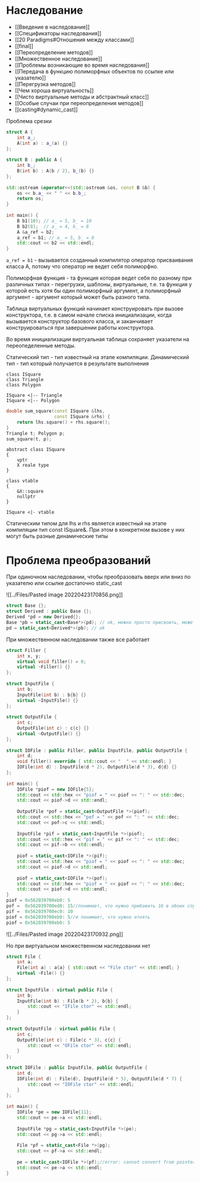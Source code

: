 # Наследование
* [[Введение в наследование]]
* [[Спецификаторы наследования]]
* [[20 Paradigms#Отношения между классами]]
* [[final]]
* [[Переопределение методов]]
* [[Множественное наследование]]
* [[Проблемы возникающие во время наследования]]
* [[Передача в функцию полиморфных объектов по ссылке или указателю]]
* [[Перегрузка методов]]
* [[Чем хороша виртуальность]]
* [[Чисто виртуальные методы и абстрактный класс]]
* [[Особые случаи при переопределения методов]]
* [[casting#dynamic_cast]]

 Проблема срезки
```cpp
struct A {  
    int a_;  
    A(int a) : a_(a) {}  
};  
  
struct B : public A {  
    int b_;  
    B(int b) : A(b / 2), b_(b) {}  
};  
  
std::ostream &operator<<(std::ostream &os, const B &b) {  
    os << b.a_ << " " << b.b_;  
    return os;  
}  
  
int main() {  
    B b1(10); // a_ = 5, b_ = 10  
    B b2(8);  // a_ = 4, b_ = 8  
    A &a_ref = b2;  
    a_ref = b1; // a_ = 5, b_ = 8  
    std::cout << b2 << std::endl;  
}
```

`a_ref = b1` - вызывается созданный компилятор оператор присваивания класса A, потому что оператор не ведет себя полиморфно.

Полиморфная функция - та функция которая ведет себя по разному при различных типах - перегрузки, шаблоны, виртуальные, т.е. та функция у которой есть хотя бы один полиморфный аргумент, а полиморфный аргумент - аргумент который может быть разного типа.

Таблица виртуальных функций начинает конструировать при вызове конструктора, т.е. в самом начале списка инициализации, когда вызывается конструктор базового класса, и  заканчивает конструироваться при завершении работы конструктора.

Во время инициализации виртуальная таблица сохраняет указатели на переопеделенные методы.

Статический тип - тип известный на этапе компиляции. 
Динамический тип - тип который получается в результате выполнения

```plantuml
class ISquare
class Triangle
class Polygon

ISquare <|-- Triangle
ISquare <|-- Polygon
```




```cpp
double sum_square(const ISquare &lhs,  
                  const ISquare &rhs) {  
    return lhs.square() + rhs.square();  
}  
Triangle t; Polygon p;  
sum_square(t, p);
```

```plantuml
abstract class ISquare
{
	vptr
	X reale type
}

class vtable
{
	&X::square
	nullptr
}

ISquare <|- vtable
```

Cтатическим типом для lhs и rhs является известный на этапе компиляции тип const ISquare&. При этом в конкретном вызове у них могут быть разные динамические типы

# Проблема преобразований
При одиночном наследовании, чтобы преобразовать вверх или вниз по указателю или ссылке достаточно static_cast

![[../Files/Pasted image 20220423170856.png]]

```cpp
struct Base {};  
struct Derived : public Base {};  
Derived *pd = new Derived{};  
Base *pb = static_cast<Base*>(pd); // ok, можно просто присвоить, может статикаст, это не ошибка 
pd = static_cast<Derived*>(pb); // ok
```


При множественном наследовании также все работает

```cpp
struct Filler {  
    int x, y;  
    virtual void filler() = 0;  
    virtual ~Filler() {}  
};  
  
struct InputFile {  
    int b;  
    InputFile(int b) : b{b} {}  
    virtual ~InputFile() {}  
};  
  
struct OutputFile {  
    int c;  
    OutputFile(int c) : c{c} {}  
    virtual ~OutputFile() {}  
};  
  
struct IOFile : public Filler, public InputFile, public OutputFile {  
    int d;  
    void filler() override { std::cout << "  " << std::endl; }  
    IOFile(int d) : InputFile(d * 2), OutputFile(d * 3), d{d} {}  
};  
  
int main() {  
    IOFile *piof = new IOFile{5};  
    std::cout << std::hex << "piof = " << piof << ": " << std::dec;  
    std::cout << piof->d << std::endl;  
  
    OutputFile *pof = static_cast<OutputFile *>(piof);  
    std::cout << std::hex << "pof = " << pof << ": " << std::dec;  
    std::cout << pof->c << std::endl;  
  
    InputFile *pif = static_cast<InputFile *>(piof);  
    std::cout << std::hex << "pif = " << pif << ": " << std::dec;  
    std::cout << pif->b << std::endl;  
  
    piof = static_cast<IOFile *>(pif);  
    std::cout << std::hex << "piof = " << piof << ": " << std::dec;  
    std::cout << piof->d << std::endl;  
  
    piof = static_cast<IOFile *>(pof);  
    std::cout << std::hex << "piof = " << piof << ": " << std::dec;  
    std::cout << piof->d << std::endl;  
}
piof = 0x562039700eb0: 5
pof =  0x562039700ed0: 15//понимает, что нужно прибавить 16 в обоих случаях
pif =  0x562039700ec0: 10
piof = 0x562039700eb0: 5//и понимает, что нужно отнять
piof = 0x562039700eb0: 5
```

![[../Files/Pasted image 20220423170932.png]]

Но при виртуальном множественном наследовании нет

```cpp
struct File {  
    int a;  
    File(int a) : a{a} { std::cout << "File ctor" << std::endl; }  
    virtual ~File() {}  
};  
  
struct InputFile : virtual public File {  
    int b;  
    InputFile(int b) : File(b * 2), b{b} {  
        std::cout << "IFile ctor" << std::endl;  
    }  
};  
  
struct OutputFile : virtual public File {  
    int c;  
    OutputFile(int c) : File(c * 3), c{c} {  
        std::cout << "OFile ctor" << std::endl;  
    }  
};  
  
struct IOFile : public InputFile, public OutputFile {  
    int d;  
    IOFile(int d) : File(d), InputFile(d * 5), OutputFile(d * 7) {  
        std::cout << "IOFile ctor" << std::endl;  
    }  
};  
  
int main() {  
    IOFile *pe = new IOFile{11};  
    std::cout << pe->a << std::endl;  
  
    InputFile *pg = static_cast<InputFile *>(pe);  
    std::cout << pg->a << std::endl;  
  
    File *pf = static_cast<File *>(pg);  
    std::cout << pf->a << std::endl;  
  
    pe = static_cast<IOFile *>(pf);//error: cannot convert from pointer to base class ‘File’ to pointer to derived class ‘IOFile’ because the base is virtual поскольку непонятно сколько отступать  
    std::cout << pe->a << std::endl;  
}
```

